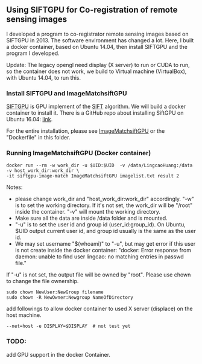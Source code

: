 ## Using SIFTGPU for Co-registration of remote sensing images

I developed a program to co-registrator remote sensing images based on SIFTGPU in 2013. 
The software environment has changed a lot. 
Here, I built a docker container, based on Ubuntu 14.04, then install SIFTGPU and the program 
I developed. 

Update: The legacy opengl need display (X server) to run or CUDA to run, so the container does not work, 
we build to Virtual machine (VirtualBox), with Ubuntu 14.04, to run this. 



### Install SIFTGPU and ImageMatchsiftGPU
[SIFTGPU](https://github.com/pitzer/SiftGPU) is GPU implement of the [SIFT](https://link.springer.com/article/10.1023/B:VISI.0000029664.99615.94) 
algorithm.
We will build a docker container to install it. There is a GitHub repo about installing SiftGPU on Ubuntu 16.04: [link](https://github.com/wangq95/SiftGPU_Linux). 

For the entire installation, please see [ImageMatchsiftGPU](https://github.com/yghlc/ImageMatchsiftGPU) or
the "Dockerfile" in this folder.


### Running ImageMatchsiftGPU (Docker container)

```commandline
docker run --rm -w work_dir -u $UID:$UID  -v /data/LingcaoHuang:/data -v host_work_dir:work_dir \
-it siftgpu-image-match ImageMatchsiftGPU imagelist.txt result 2
```
Notes: 
* please change work_dir and "host_work_dir:work_dir" accordingly. 
"-w" is to set the working directory. If it's not set, the work_dir will be "/root" inside the container. "-v" will mount the working directory. 
* Make sure all the data are inside /data folder and is mounted. 
* "-u" is to set the user id and group id (user_id:group_id). On Ubuntu, $UID output current user id, and group id usually is the same as the user id. 
* We may set username "$(whoami)" to "-u", but may get error if this user is not create inside the docker container: "docker: Error response from daemon: unable to find user lingcao: no matching entries in passwd file." 

If "-u" is not set, the output file will be owned by "root". Please use chown to change the file ownership. 
```commandline
sudo chown NewUser:NewGroup filename
sudo chown -R NewOwner:Newgroup NameOfDirectory
```

add followings to allow docker container to used X server (displace) on the host machine. 
```commandline
--net=host -e DISPLAY=$DISPLAY  # not test yet
```


### TODO:
add GPU support in the docker Container.


    
    

